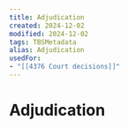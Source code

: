 ```yaml
---
title: Adjudication
created: 2024-12-02
modified: 2024-12-02
tags: TBSMetadata
alias: Adjudication
usedFor:
- "[[4376 Court decisions]]"
---
```

# Adjudication
